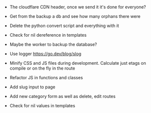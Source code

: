 
* The cloudflare CDN header, once we send it it's done for everyone?
* Get from the backup a db and see how many orphans there were
* Delete the python convert script and everything with it

* Check for nil dereference in templates

* Maybe the worker to backup the database?

* Use logger
  https://go.dev/blog/slog

* Minify CSS and JS files during development.
  Calculate just etags on compile or on the fly in the route

* Refactor JS in functions and classes
* Add slug input to page
* Add new category form as well as delete, edit routes
* Check for nil values in templates